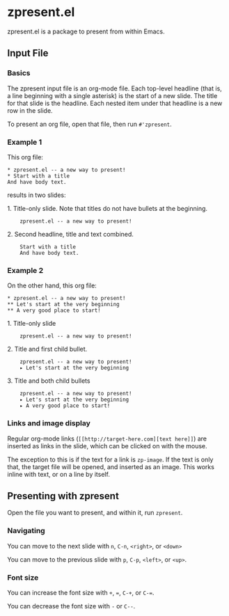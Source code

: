 # zpresent.el #

zpresent.el is a package to present from within Emacs.


## Input File

### Basics

The zpresent input file is an org-mode file. Each top-level headline (that is, a line beginning with a single asterisk) is the start of a new slide. The title for that slide is the headline. Each nested item under that headline is a new row in the slide.

To present an org file, open that file, then run `#'zpresent`.

### Example 1

This org file:

    * zpresent.el -- a new way to present!
    * Start with a title
    And have body text.

results in two slides:

1\. Title-only slide. Note that titles do not have bullets at the beginning.


```
    zpresent.el -- a new way to present!
```

2\. Second headline, title and text combined.

```
    Start with a title
    And have body text.
```

### Example 2

On the other hand, this org file:

    * zpresent.el -- a new way to present!
    ** Let's start at the very beginning
    ** A very good place to start!


1\. Title-only slide


```
    zpresent.el -- a new way to present!
```

2\. Title and first child bullet.

```
    zpresent.el -- a new way to present!
    ▸ Let's start at the very beginning
```

3\. Title and both child bullets

```
    zpresent.el -- a new way to present!
    ▸ Let's start at the very beginning
    ▸ A very good place to start!
```

### Links and image display

Regular org-mode links (`[[http://target-here.com][text here]]`) are inserted as links in the slide, which can be clicked on with the mouse.

The exception to this is if the text for a link is `zp-image`. If the text is only that, the target file will be opened, and inserted as an image. This works inline with text, or on a line by itself.

## Presenting with zpresent

Open the file you want to present, and within it, run `zpresent`.

### Navigating

You can move to the next slide with `n`, `C-n`, `<right>`, or `<down>`

You can move to the previous slide with `p`, `C-p`, `<left>`, or `<up>`.

### Font size

You can increase the font size with `+`, `=`, `C-+`, or `C-=`.

You can decrease the font size with `-` or `C--`.